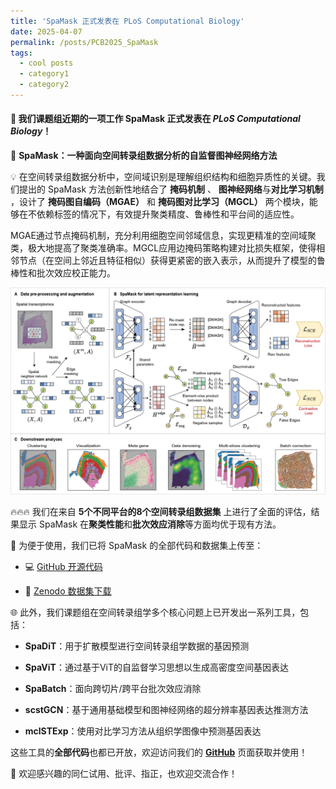 ```yaml
---
title: 'SpaMask 正式发表在 PLoS Computational Biology'
date: 2025-04-07
permalink: /posts/PCB2025_SpaMask
tags:
  - cool posts
  - category1
  - category2
---
```


#### 🎉 我们课题组近期的一项工作 **SpaMask** 正式发表在 _PLoS Computational Biology_！

🔬 **SpaMask：一种面向空间转录组数据分析的自监督图神经网络方法**

💡 在空间转录组数据分析中，空间域识别是理解组织结构和细胞异质性的关键。我们提出的 SpaMask 方法创新性地结合了 **掩码机制** 、 **图神经网络**与**对比学习机制** ，设计了 **掩码图自编码（MGAE）** 和 **掩码图对比学习（MGCL）** 两个模块，能够在不依赖标签的情况下，有效提升聚类精度、鲁棒性和平台间的适应性。 

MGAE通过节点掩码机制，充分利用细胞空间邻域信息，实现更精准的空间域聚类，极大地提高了聚类准确率。MGCL应用边掩码策略构建对比损失框架，使得相邻节点（在空间上邻近且特征相似）获得更紧密的嵌入表示，从而提升了模型的鲁棒性和批次效应校正能力。

![SpaMask](https://github.com/wenwenmin/SpaMask/blob/main/SpaMask.jpg?raw=true)

🔥🔥🔥 我们在来自 **5个不同平台的8个空间转录组数据集** 上进行了全面的评估，结果显示 SpaMask 在**聚类性能**和**批次效应消除**等方面均优于现有方法。

🚀 为便于使用，我们已将 SpaMask 的全部代码和数据集上传至：

-   💻 [GitHub 开源代码](https://github.com/wenwenmin/SpaMask)

-   📁 [Zenodo 数据集下载](https://zenodo.org/records/14062665)


🌐 此外，我们课题组在空间转录组学多个核心问题上已开发出一系列工具，包括：

-   **SpaDiT**：用于扩散模型进行空间转录组学数据的基因预测
    
-   **SpaViT**：通过基于ViT的自监督学习思想以生成高密度空间基因表达
    
-   **SpaBatch**：面向跨切片/跨平台批次效应消除
    
-   **scstGCN**：基于通用基础模型和图神经网络的超分辨率基因表达推测方法
    
-   **mclSTExp**：使用对比学习方法从组织学图像中预测基因表达
    

这些工具的**全部代码**也都已开放，欢迎访问我们的  **[GitHub](https://github.com/wenwenmin/)** 页面获取并使用！

📢 欢迎感兴趣的同仁试用、批评、指正，也欢迎交流合作！
